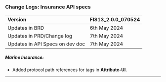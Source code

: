 ### <a name="_lmzqzkkt2ejo"></a>Change Logs: Insurance API specs

| Version                         | FIS13_2.0.0_070524 |
| :------------------------------ | :----------------- |
| Updates in BRD                  | 6th May 2024       |
| Updates in PRD/Change log       | 7th May 2024       |
| Updates in API Specs on dev doc | 7th May 2024       |

##### <a name="_6etb4bqzdy2s"></a>Marine Insurance:

- Added protocol path references for tags in **Attribute-UI**.
  <a name="_x5d9jnbx6hqc"></a>

---

#####
